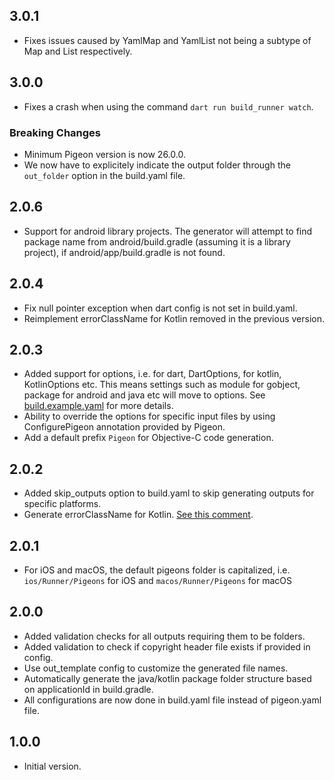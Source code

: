 ## 3.0.1

- Fixes issues caused by YamlMap and YamlList not being a subtype of Map and List respectively.

## 3.0.0

- Fixes a crash when using the command `dart run build_runner watch`.

### Breaking Changes

- Minimum Pigeon version is now 26.0.0.
- We now have to explicitely indicate the output folder through the `out_folder` option in the build.yaml file.

## 2.0.6

- Support for android library projects. The generator will attempt to find package name from android/build.gradle (assuming it is a library project), if android/app/build.gradle is not found.

## 2.0.4

- Fix null pointer exception when dart config is not set in build.yaml.
- Reimplement errorClassName for Kotlin removed in the previous version.

## 2.0.3

- Added support for options, i.e. for dart, DartOptions, for kotlin, KotlinOptions etc. This means settings such as module for gobject, package for android and java etc will move to options. See [build.example.yaml](example/build.example.yaml) for more details.
- Ability to override the options for specific input files by using ConfigurePigeon annotation provided by Pigeon.
- Add a default prefix `Pigeon` for Objective-C code generation.

## 2.0.2

- Added skip_outputs option to build.yaml to skip generating outputs for specific platforms.
- Generate errorClassName for Kotlin. [See this comment](https://github.com/flutter/flutter/issues/142099#issuecomment-1908091384).

## 2.0.1

- For iOS and macOS, the default pigeons folder is capitalized, i.e. `ios/Runner/Pigeons` for iOS and `macos/Runner/Pigeons` for macOS

## 2.0.0

- Added validation checks for all outputs requiring them to be folders.
- Added validation to check if copyright header file exists if provided in config.
- Use out_template config to customize the generated file names.
- Automatically generate the java/kotlin package folder structure based on applicationId in build.gradle.
- All configurations are now done in build.yaml file instead of pigeon.yaml file.

## 1.0.0

- Initial version.

